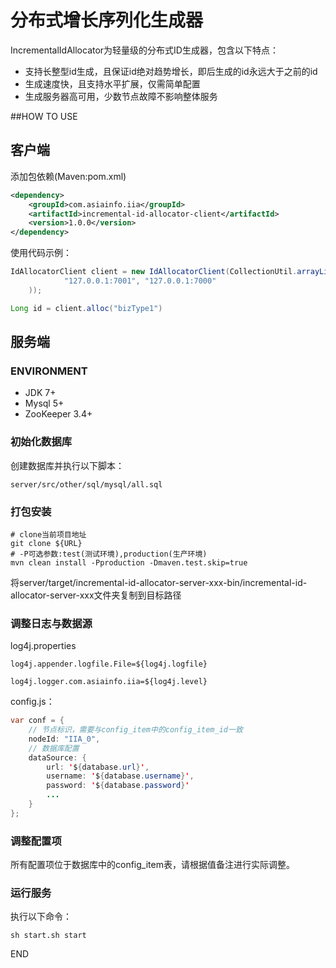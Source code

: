 # 分布式增长序列化生成器

IncrementalIdAllocator为轻量级的分布式ID生成器，包含以下特点：

* 支持长整型id生成，且保证id绝对趋势增长，即后生成的id永远大于之前的id
* 生成速度快，且支持水平扩展，仅需简单配置
* 生成服务器高可用，少数节点故障不影响整体服务

##HOW TO USE

## 客户端

添加包依赖(Maven:pom.xml)

```xml
<dependency>
    <groupId>com.asiainfo.iia</groupId>
    <artifactId>incremental-id-allocator-client</artifactId>
    <version>1.0.0</version>
</dependency>
```

使用代码示例：

```java
IdAllocatorClient client = new IdAllocatorClient(CollectionUtil.arrayListOf(
            "127.0.0.1:7001", "127.0.0.1:7000"
    ));

Long id = client.alloc("bizType1")
```


## 服务端

### ENVIRONMENT

* JDK 7+
* Mysql 5+
* ZooKeeper 3.4+

### 初始化数据库

创建数据库并执行以下脚本：

```
server/src/other/sql/mysql/all.sql
```

### 打包安装

```
# clone当前项目地址
git clone ${URL}
# -P可选参数:test(测试环境),production(生产环境)
mvn clean install -Pproduction -Dmaven.test.skip=true
```

将server/target/incremental-id-allocator-server-xxx-bin/incremental-id-allocator-server-xxx文件夹复制到目标路径

### 调整日志与数据源

log4j.properties

```
log4j.appender.logfile.File=${log4j.logfile}

log4j.logger.com.asiainfo.iia=${log4j.level}
```

config.js：

```java
var conf = {
    // 节点标识，需要与config_item中的config_item_id一致
    nodeId: "IIA_0",
    // 数据库配置
    dataSource: {
        url: '${database.url}',
        username: '${database.username}',
        password: '${database.password}'
        ...
    }
};
```

### 调整配置项

所有配置项位于数据库中的config_item表，请根据值备注进行实际调整。

### 运行服务

执行以下命令：

```shell
sh start.sh start
```

END